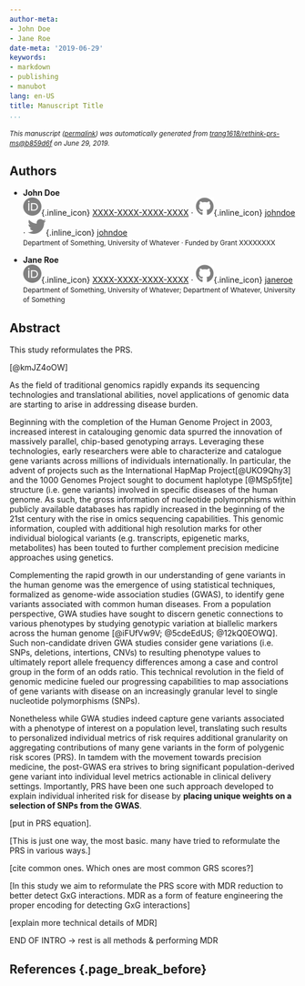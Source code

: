 ```yaml
---
author-meta:
- John Doe
- Jane Roe
date-meta: '2019-06-29'
keywords:
- markdown
- publishing
- manubot
lang: en-US
title: Manuscript Title
...
```







<small><em>
This manuscript
([permalink](https://trang1618.github.io/rethink-prs-ms/v/b859d6f62b414f38a70ea01df3bd806e53f8b90f/))
was automatically generated
from [trang1618/rethink-prs-ms@b859d6f](https://github.com/trang1618/rethink-prs-ms/tree/b859d6f62b414f38a70ea01df3bd806e53f8b90f)
on June 29, 2019.
</em></small>

## Authors



+ **John Doe**<br>
    ![ORCID icon](images/orcid.svg){.inline_icon}
    [XXXX-XXXX-XXXX-XXXX](https://orcid.org/XXXX-XXXX-XXXX-XXXX)
    · ![GitHub icon](images/github.svg){.inline_icon}
    [johndoe](https://github.com/johndoe)
    · ![Twitter icon](images/twitter.svg){.inline_icon}
    [johndoe](https://twitter.com/johndoe)<br>
  <small>
     Department of Something, University of Whatever
     · Funded by Grant XXXXXXXX
  </small>

+ **Jane Roe**<br>
    ![ORCID icon](images/orcid.svg){.inline_icon}
    [XXXX-XXXX-XXXX-XXXX](https://orcid.org/XXXX-XXXX-XXXX-XXXX)
    · ![GitHub icon](images/github.svg){.inline_icon}
    [janeroe](https://github.com/janeroe)<br>
  <small>
     Department of Something, University of Whatever; Department of Whatever, University of Something
  </small>



## Abstract

This study reformulates the PRS.


[@kmJZ4oOW]


As the field of traditional genomics rapidly expands its sequencing technologies and translational
abilities, novel applications of genomic data are starting to arise in addressing disease burden. 

Beginning with the completion of the Human Genome Project in 2003, increased interest in
catalouging genomic data spurred the innovation of massively parallel, chip-based genotyping
arrays. Leveraging these technologies, early researchers were able to characterize and catalogue
gene variants across millions of individuals internationally. In particular, the advent of projects
such as the International HapMap Project[@UKO9Qhy3] and the 1000 Genomes Project
sought to document haplotype [@MSp5fjte] structure (i.e. gene variants) involved in
specific diseases of the human genome. As such, the gross information of nucleotide polymorphisms
within publicly available databases has rapidly increased in the beginning of the 21st century with
the rise in omics sequencing capabilities. This genomic information, coupled with additional high
resolution marks for other individual biological variants (e.g. transcripts, epigenetic marks,
metabolites) has been touted to further complement precision medicine approaches using genetics. 

Complementing the rapid growth in our understanding of gene variants in the human genome was the
emergence of using statistical techniques, formalized as genome-wide association studies (GWAS), to
identify gene variants associated with common human diseases. From a population perspective, GWA
studies have sought to discern genetic connections to various phenotypes by studying genotypic
variation at biallelic markers across the human genome [@iFUfVw9V;
@5cdeEdUS; @12kQ0EOWQ]. Such non-candidate driven GWA studies consider gene variations
(i.e. SNPs, deletions, intertions, CNVs) to resulting phenotype values to ultimately report allele
frequency differences among a case and control group in the form of an odds ratio. This technical
revolution in the field of genomic medicine fueled our progressing capabilities to map associations
of gene variants with disease on an increasingly granular level to single nucleotide polymorphisms
(SNPs). 

Nonetheless while GWA studies indeed capture gene variants associated with a phenotype of interest
on a population level, translating such results to personalized individual metrics of risk requires
additional granularity on aggregating contributions of many gene variants in the form of polygenic
risk scores (PRS). In tamdem with the movement towards precision medicine, the post-GWAS era strives
to bring significant population-derived gene variant into individual level metrics actionable in
clinical delivery settings. Importantly, PRS have been one such approach developed to explain
individual inherited risk for disease by __placing unique weights on a selection of SNPs from the
GWAS__.

[put in PRS equation]. 

[This is just one way, the most basic. many have tried to reformulate the PRS in various ways.]

[cite common ones. Which ones are most common GRS scores?]


[In this study we aim to reformulate the PRS score with MDR reduction to better detect GxG
interactions. MDR as a form of feature engineering the proper encoding for detecting GxG
interactions]

[explain more technical details of MDR]

END OF INTRO -> rest is all methods & performing MDR


## References {.page_break_before}

<!-- Explicitly insert bibliography here -->
<div id="refs"></div>
